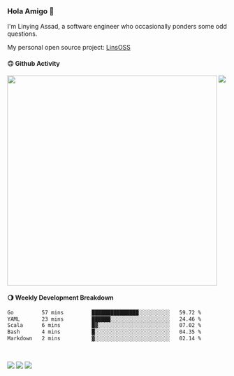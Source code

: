 ### Hola Amigo 🤣   

I'm Linying Assad, a software engineer who occasionally ponders some odd questions.  

My personal open source project: [LinsOSS](https://github.com/linsoss)
 
#### 🙃 Github Activity 
<div>
  <img src="https://github-readme-stats.vercel.app/api?username=al-assad&show_icons=true" align="top" style="display: inline-block;" width="480"/>
  <img src="https://github-readme-stats.vercel.app/api/top-langs/?username=al-assad&hide=css,html&langs_count=8&layout=compact" align="top" style="display: inline-block;"/>
</div>

#### 🌖 Weekly Development Breakdown
<!--START_SECTION:waka-->

```txt
Go         57 mins         ███████████████░░░░░░░░░░   59.72 %
YAML       23 mins         ██████░░░░░░░░░░░░░░░░░░░   24.46 %
Scala      6 mins          █▓░░░░░░░░░░░░░░░░░░░░░░░   07.02 %
Bash       4 mins          █░░░░░░░░░░░░░░░░░░░░░░░░   04.35 %
Markdown   2 mins          ▓░░░░░░░░░░░░░░░░░░░░░░░░   02.14 %
```

<!--END_SECTION:waka-->

<br>

<a href="https://twitter.com/Alassad_dev"><img src="https://img.shields.io/badge/Twitter-@Alassad__dev-blue?style=flat&logo=twitter" /></a>
<a href="https://t.me/alassad_dev"><img src="https://img.shields.io/badge/Telegram-@alassad__dev-orange?style=flat&logo=telegram" /></a>
<a href="https://al-assad.github.io"><img src="https://img.shields.io/badge/Blogs-Linying_Assad's_Blog-yellow?style=flat&logo=github" /></a>

